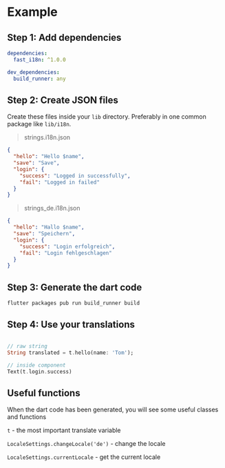 # Example

## Step 1: Add dependencies

```yaml
dependencies:
  fast_i18n: ^1.0.0

dev_dependencies:
  build_runner: any
```

## Step 2: Create JSON files

Create these files inside your `lib` directory. Preferably in one common package like `lib/i18n`.

> strings.i18n.json

```json
{
  "hello": "Hello $name",
  "save": "Save",
  "login": {
    "success": "Logged in successfully",
    "fail": "Logged in failed"
  }
}
```

> strings_de.i18n.json

```json
{
  "hello": "Hallo $name",
  "save": "Speichern",
  "login": {
    "success": "Login erfolgreich",
    "fail": "Login fehlgeschlagen"
  }
}
```

## Step 3: Generate the dart code

```
flutter packages pub run build_runner build
```

## Step 4: Use your translations

```dart

// raw string
String translated = t.hello(name: 'Tom');

// inside component
Text(t.login.success)
```

## Useful functions

When the dart code has been generated, you will see some useful classes and functions

`t` - the most important translate variable

`LocaleSettings.changeLocale('de')` - change the locale

`LocaleSettings.currentLocale` - get the current locale